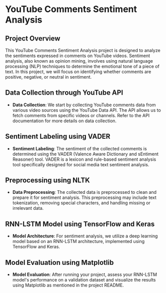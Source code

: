 # YouTube Comments Sentiment Analysis 

## Project Overview

This YouTube Comments Sentiment Analysis project is designed to analyze the sentiments expressed in comments on YouTube videos. Sentiment analysis, also known as opinion mining, involves using natural language processing (NLP) techniques to determine the emotional tone of a piece of text. In this project, we will focus on identifying whether comments are positive, negative, or neutral in sentiment.

## Data Collection through YouTube API

- **Data Collection**: We start by collecting YouTube comments data from various video sources using the YouTube Data API. The API allows us to fetch comments from specific videos or channels. Refer to the API documentation for more details on data collection.

## Sentiment Labeling using VADER

- **Sentiment Labeling**: The sentiment of the collected comments is determined using the VADER (Valence Aware Dictionary and sEntiment Reasoner) tool. VADER is a lexicon and rule-based sentiment analysis tool specifically designed for social media text sentiment analysis.

## Preprocessing using NLTK

- **Data Preprocessing**: The collected data is preprocessed to clean and prepare it for sentiment analysis. This preprocessing may include text tokenization, removing special characters, and handling missing or irrelevant data.

## RNN-LSTM Model using TensorFlow and Keras

- **Model Architecture**: For sentiment analysis, we utilize a deep learning model based on an RNN-LSTM architecture, implemented using TensorFlow and Keras.

## Model Evaluation using Matplotlib

- **Model Evaluation**: After running your project, assess your RNN-LSTM model's performance on a validation dataset and visualize the results using Matplotlib as mentioned in the project README.
